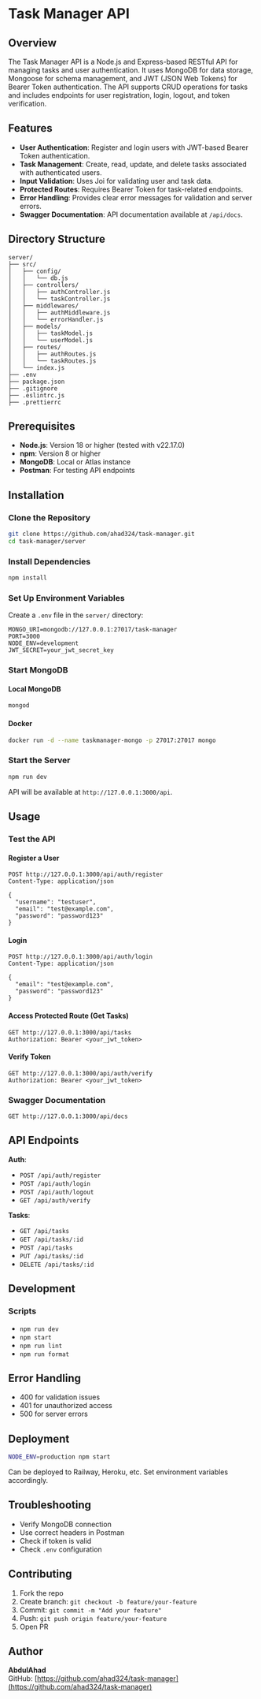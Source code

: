 # Task Manager API

## Overview

The Task Manager API is a Node.js and Express-based RESTful API for managing tasks and user authentication. It uses MongoDB for data storage, Mongoose for schema management, and JWT (JSON Web Tokens) for Bearer Token authentication. The API supports CRUD operations for tasks and includes endpoints for user registration, login, logout, and token verification.

## Features

- **User Authentication**: Register and login users with JWT-based Bearer Token authentication.
- **Task Management**: Create, read, update, and delete tasks associated with authenticated users.
- **Input Validation**: Uses Joi for validating user and task data.
- **Protected Routes**: Requires Bearer Token for task-related endpoints.
- **Error Handling**: Provides clear error messages for validation and server errors.
- **Swagger Documentation**: API documentation available at `/api/docs`.

## Directory Structure

```
server/
├── src/
│   ├── config/
│   │   └── db.js
│   ├── controllers/
│   │   ├── authController.js
│   │   └── taskController.js
│   ├── middlewares/
│   │   ├── authMiddleware.js
│   │   └── errorHandler.js
│   ├── models/
│   │   ├── taskModel.js
│   │   └── userModel.js
│   ├── routes/
│   │   ├── authRoutes.js
│   │   └── taskRoutes.js
│   └── index.js
├── .env
├── package.json
├── .gitignore
├── .eslintrc.js
├── .prettierrc
```

## Prerequisites

- **Node.js**: Version 18 or higher (tested with v22.17.0)
- **npm**: Version 8 or higher
- **MongoDB**: Local or Atlas instance
- **Postman**: For testing API endpoints

## Installation

### Clone the Repository

```bash
git clone https://github.com/ahad324/task-manager.git
cd task-manager/server
```

### Install Dependencies

```bash
npm install
```

### Set Up Environment Variables

Create a `.env` file in the `server/` directory:

```env
MONGO_URI=mongodb://127.0.0.1:27017/task-manager
PORT=3000
NODE_ENV=development
JWT_SECRET=your_jwt_secret_key
```

### Start MongoDB

#### Local MongoDB

```bash
mongod
```

#### Docker

```bash
docker run -d --name taskmanager-mongo -p 27017:27017 mongo
```

### Start the Server

```bash
npm run dev
```

API will be available at `http://127.0.0.1:3000/api`.

## Usage

### Test the API

#### Register a User

```http
POST http://127.0.0.1:3000/api/auth/register
Content-Type: application/json

{
  "username": "testuser",
  "email": "test@example.com",
  "password": "password123"
}
```

#### Login

```http
POST http://127.0.0.1:3000/api/auth/login
Content-Type: application/json

{
  "email": "test@example.com",
  "password": "password123"
}
```

#### Access Protected Route (Get Tasks)

```http
GET http://127.0.0.1:3000/api/tasks
Authorization: Bearer <your_jwt_token>
```

#### Verify Token

```http
GET http://127.0.0.1:3000/api/auth/verify
Authorization: Bearer <your_jwt_token>
```

### Swagger Documentation

```
GET http://127.0.0.1:3000/api/docs
```

## API Endpoints

**Auth**:

- `POST /api/auth/register`
- `POST /api/auth/login`
- `POST /api/auth/logout`
- `GET /api/auth/verify`

**Tasks**:

- `GET /api/tasks`
- `GET /api/tasks/:id`
- `POST /api/tasks`
- `PUT /api/tasks/:id`
- `DELETE /api/tasks/:id`

## Development

### Scripts

- `npm run dev`
- `npm start`
- `npm run lint`
- `npm run format`

## Error Handling

- 400 for validation issues
- 401 for unauthorized access
- 500 for server errors

## Deployment

```bash
NODE_ENV=production npm start
```

Can be deployed to Railway, Heroku, etc. Set environment variables accordingly.

## Troubleshooting

- Verify MongoDB connection
- Use correct headers in Postman
- Check if token is valid
- Check `.env` configuration

## Contributing

1. Fork the repo
2. Create branch: `git checkout -b feature/your-feature`
3. Commit: `git commit -m "Add your feature"`
4. Push: `git push origin feature/your-feature`
5. Open PR

## Author

**AbdulAhad**  
GitHub: [https://github.com/ahad324/task-manager](https://github.com/ahad324/task-manager)
